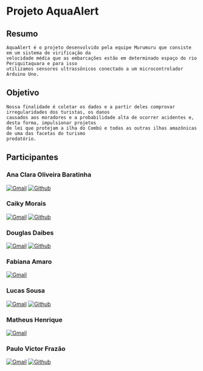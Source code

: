 # Projeto AquaAlert

## Resumo

    AquaAlert é o projeto desenvolvido pela equipe Murumuru que consiste em um sistema de virificação da 
    velocidade média que as embarcações estão em determinado espaço do rio Periquitaquara e para isso 
    utilizamos sensores ultrassônicos conectado a um microcontrolador Arduino Uno. 


## Objetivo

    Nossa finalidade é coletar os dados e a partir deles comprovar irregularidades dos turistas, os danos 
    causados aos moradores e a probabilidade alta de ocorrer acidentes e, desta forma, impulsionar projetos 
    de lei que protejam a ilha do Combú e todas as outras ilhas amazônicas de uma das facetas do turismo 
    predatório.


## Participantes

### Ana Clara Oliveira Baratinha 

[![Gmail](https://img.shields.io/badge/Gmail-D14836?style=for-the-badge&logo=gmail&logoColor=white)](mailto:anaclara.o.baratinha@gmail.com)   [![Github](https://img.shields.io/badge/GitHub-100000?style=for-the-badge&logo=github&logoColor=white)](https://github.com/naclara-batatinha)


### Caiky Morais

[![Gmail](https://img.shields.io/badge/Gmail-D14836?style=for-the-badge&logo=gmail&logoColor=white)](mailto:caiky23070071@aluno.cesupa.br)   [![Github](https://img.shields.io/badge/GitHub-100000?style=for-the-badge&logo=github&logoColor=white)](https://github.com/caikymorais)


### Douglas Daibes

[![Gmail](https://img.shields.io/badge/Gmail-D14836?style=for-the-badge&logo=gmail&logoColor=white)](mailto:douglas23070065@aluno.cesupa.br)   [![Github](https://img.shields.io/badge/GitHub-100000?style=for-the-badge&logo=github&logoColor=white)](https://github.com/douglasdaibes)


### Fabiana Amaro

[![Gmail](https://img.shields.io/badge/Gmail-D14836?style=for-the-badge&logo=gmail&logoColor=white)](mailto:fabianyamarof@gmail.com)   


### Lucas Sousa

[![Gmail](https://img.shields.io/badge/Gmail-D14836?style=for-the-badge&logo=gmail&logoColor=white)](mailto:lucas23070056@aluno.cesupa.br)   [![Github](https://img.shields.io/badge/GitHub-100000?style=for-the-badge&logo=github&logoColor=white)](https://github.com/Lgsouz)


### Matheus Henrique

[![Gmail](https://img.shields.io/badge/Gmail-D14836?style=for-the-badge&logo=gmail&logoColor=white)](mailto:matheus23270202@aluno.cesupa.br) 


### Paulo Victor Frazão 

 [![Gmail](https://img.shields.io/badge/Gmail-D14836?style=for-the-badge&logo=gmail&logoColor=white)](mailto:pvictorfrazao0@gmail.com)   [![Github](https://img.shields.io/badge/GitHub-100000?style=for-the-badge&logo=github&logoColor=white)](https://github.com/Pvictorfrazao)
